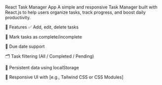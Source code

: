 React Task Manager App
A simple and responsive Task Manager built with React.js to help users organize tasks, track progress, and boost daily productivity.

🚀 Features
✅ Add, edit, delete tasks

📝 Mark tasks as complete/incomplete

📅 Due date support

🗂️ Task filtering (All / Completed / Pending)

💾 Persistent data using localStorage

🎨 Responsive UI with [e.g., Tailwind CSS or CSS Modules]
